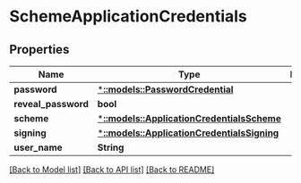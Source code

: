 # SchemeApplicationCredentials

## Properties
Name | Type | Description | Notes
------------ | ------------- | ------------- | -------------
**password** | [***::models::PasswordCredential**](PasswordCredential.md) |  | [optional] 
**reveal_password** | **bool** |  | [optional] 
**scheme** | [***::models::ApplicationCredentialsScheme**](ApplicationCredentialsScheme.md) |  | [optional] 
**signing** | [***::models::ApplicationCredentialsSigning**](ApplicationCredentialsSigning.md) |  | [optional] 
**user_name** | **String** |  | [optional] 

[[Back to Model list]](../README.md#documentation-for-models) [[Back to API list]](../README.md#documentation-for-api-endpoints) [[Back to README]](../README.md)


